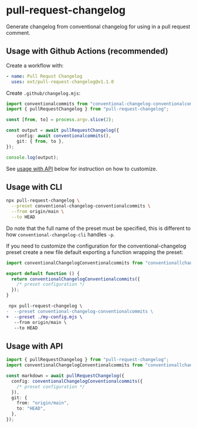 # pull-request-changelog

Generate changelog from conventional changelog for using in a pull request comment.

## Usage with Github Actions (recommended)

Create a workflow with:

```yml
- name: Pull Requst Changelog
  uses: ext/pull-request-changelog@v1.1.0
```

Create `.github/changelog.mjs`:

```ts
import conventionalcommits from "conventional-changelog-conventionalcommits";
import { pullRequestChangelog } from "pull-request-changelog";

const [from, to] = process.argv.slice(2);

const output = await pullRequestChangelog({
    config: await conventionalcommits(),
    git: { from, to },
});

console.log(output);
```

See [usage with API](#usage-with-api) below for instruction on how to customize.

## Usage with CLI

```bash
npx pull-request-changelog \
  --preset conventional-changelog-conventionalcommits \
  --from origin/main \
  --to HEAD
```

Do note that the full name of the preset must be specified, this is different to how `conventional-changelog-cli` handles `-p`.

If you need to customize the configuration for the conventional-changelog preset create a new file default exporting a function wrapping the preset:

```ts
import conventionalChangelogConventionalcommits from "conventionallchangelog-conventionalcommits";

export default function () {
  return conventionalChangelogConventionalcommits({
    /* preset configuration */
  });
}
```

```diff
 npx pull-request-changelog \
-  --preset conventional-changelog-conventionalcommits \
+  --preset ./my-config.mjs \
   --from origin/main \
   --to HEAD
```

## Usage with API

```ts
import { pullRequestChangelog } from "pull-request-changelog";
import conventionalChangelogConventionalcommits from "conventionallchangelog-conventionalcommits";

const markdown = await pullRequestChangelog({
  config: conventionalChangelogConventionalcommits({
    /* preset configuration */
  }),
  git: {
    from: "origin/main",
    to: "HEAD",
  },
});
```
